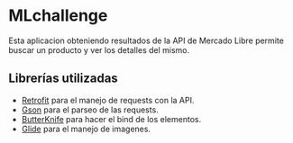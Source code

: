 # MLchallenge

Esta aplicacion obteniendo resultados de la API de Mercado Libre permite buscar un producto y ver los detalles del mismo.

## Librerías utilizadas 
* [Retrofit](https://square.github.io/retrofit/) para el manejo de requests con la API.
* [Gson](https://github.com/google/gson) para el parseo de las requests.
* [ButterKnife](https://jakewharton.github.io/butterknife/) para hacer el bind de los elementos.
* [Glide](https://github.com/bumptech/glide) para el manejo de imagenes.


